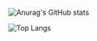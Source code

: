 ![Anurag's GitHub stats](https://github-readme-stats.vercel.app/api?username=iantasena&show_icons=true&theme=dracula)

![Top Langs](https://github-readme-stats.vercel.app/api/top-langs/?username=iantasena&layout=compact)

